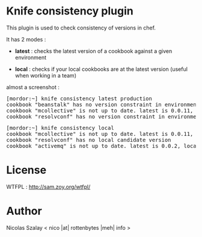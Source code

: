 Knife consistency plugin
==================

This plugin is used to check consistency of versions in chef.

It has 2 modes :

- **latest** : checks the latest version of a cookbook against a given environment

- **local** : checks if your local cookbooks are at the latest version (useful when working in a team)

almost a screenshot :
<pre>
[mordor:~] knife consistency latest production
cookbook "beanstalk" has no version constraint in environment production !
cookbook "mcollective" is not up to date. latest is 0.0.11, production has version 0.0.10
cookbook "resolvconf" has no version constraint in environment production !
</pre>

<pre>
[mordor:~] knife consistency local
cookbook "mcollective" is not up to date. latest is 0.0.11, local version is 0.0.10
cookbook "resolvconf" has no local candidate version
cookbook "activemq" is not up to date. latest is 0.0.2, local version is 0.0.1
</pre>

License
=======
WTFPL : http://sam.zoy.org/wtfpl/

Author
======
Nicolas Szalay < nico |at| rottenbytes |meh| info >

